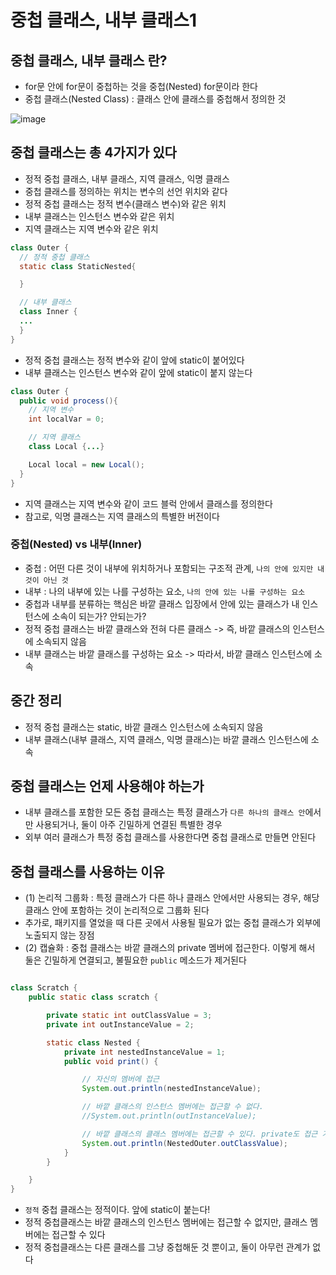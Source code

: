 # 중첩 클래스, 내부 클래스1

## 중첩 클래스, 내부 클래스 란?

- for문 안에 for문이 중첩하는 것을 중첩(Nested) for문이라 한다
- 중첩 클래스(Nested Class) : 클래스 안에 클래스를 중첩해서 정의한 것

![image](https://github.com/ngngs/TIL/assets/47618270/d57cafee-3ddb-49ba-a93f-46a14efc3fe9)

## 중첩 클래스는 총 4가지가 있다
- 정적 중첩 클래스, 내부 클래스, 지역 클래스, 익명 클래스
- 중첩 클래스를 정의하는 위치는 변수의 선언 위치와 같다
- 정적 중첩 클래스는 정적 변수(클래스 변수)와 같은 위치
- 내부 클래스는 인스턴스 변수와 같은 위치
- 지역 클래스는 지역 변수와 같은 위치

```java
class Outer {
  // 정적 중첩 클래스
  static class StaticNested{

  }

  // 내부 클래스
  class Inner {
  ...
  }
}
```
- 정적 중첩 클래스는 정적 변수와 같이 앞에 static이 붙어있다
- 내부 클래스는 인스턴스 변수와 같이 앞에 static이 붙지 않는다

```java
class Outer {
  public void process(){
    // 지역 변수
    int localVar = 0;

    // 지역 클래스
    class Local {...}

    Local local = new Local();
  }
}
```
- 지역 클래스는 지역 변수와 같이 코드 블럭 안에서 클래스를 정의한다
- 참고로, 익명 클래스는 지역 클래스의 특별한 버전이다

### 중첩(Nested) vs 내부(Inner)
- 중첩 : 어떤 다른 것이 내부에 위치하거나 포함되는 구조적 관계, `나의 안에 있지만 내것이 아닌 것`
- 내부 : 나의 내부에 있는 나를 구성하는 요소, `나의 안에 있는 나를 구성하는 요소`
- 중첩과 내부를 분류하는 핵심은 바깥 클래스 입장에서 안에 있는 클래스가 내 인스턴스에 소속이 되는가? 안되는가?
- 정적 중첩 클래스는 바깥 클래스와 전혀 다른 클래스 -> 즉, 바깥 클래스의 인스턴스에 소속되지 않음
- 내부 클래스는 바깥 클래스를 구성하는 요소 -> 따라서, 바깥 클래스 인스턴스에 소속

## 중간 정리
- 정적 중첩 클래스는 static, 바깥 클래스 인스턴스에 소속되지 않음
- 내부 클래스(내부 클래스, 지역 클래스, 익명 클래스)는 바깥 클래스 인스턴스에 소속

## 중첩 클래스는 언제 사용해야 하는가
- 내부 클래스를 포함한 모든 중첩 클래스는 특정 클래스가 `다른 하나의 클래스 안`에서만 사용되거나, 둘이 아주 긴밀하게 연결된 특별한 경우
- 외부 여러 클래스가 특정 중첩 클래스를 사용한다면 중첩 클래스로 만들면 안된다

## 중첩 클래스를 사용하는 이유
- (1) 논리적 그룹화 : 특정 클래스가 다른 하나 클래스 안에서만 사용되는 경우, 해당 클래스 안에 포함하는 것이 논리적으로 그룹화 된다
- 추가로, 패키지를 열었을 때 다른 곳에서 사용될 필요가 없는 중첩 클래스가 외부에 노출되지 않는 장점
- (2) 캡슐화 : 중첩 클래스는 바깥 클래스의 private 멤버에 접근한다. 이렇게 해서 둘은 긴밀하게 연결되고, 불필요한 `public` 메소드가 제거된다

```java

class Scratch {
    public static class scratch {

        private static int outClassValue = 3;
        private int outInstanceValue = 2;

        static class Nested {
            private int nestedInstanceValue = 1;
            public void print() {

                // 자신의 멤버에 접근
                System.out.println(nestedInstanceValue);

                // 바깥 클래스의 인스턴스 멤버에는 접근할 수 없다.
                //System.out.println(outInstanceValue);

                // 바깥 클래스의 클래스 멤버에는 접근할 수 있다. private도 접근 가능
                System.out.println(NestedOuter.outClassValue);
            }
        }

    }
}
```
- `정적` 중첩 클래스는 정적이다. 앞에 static이 붙는다!
- 정적 중첩클래스는 바깥 클래스의 인스턴스 멤버에는 접근할 수 없지만, 클래스 멤버에는 접근할 수 있다
- 정적 중첩클래스는 다른 클래스를 그냥 중첩해둔 것 뿐이고, 둘이 아무런 관계가 없다


